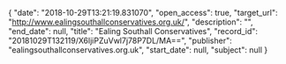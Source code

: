 {
  "date": "2018-10-29T13:21:19.831070", 
  "open_access": true, 
  "target_url": "http://www.ealingsouthallconservatives.org.uk/", 
  "description": "", 
  "end_date": null, 
  "title": "Ealing Southall Conservatives", 
  "record_id": "20181029T132119/X6ljiPZuVwl7j78P7DL/MA==", 
  "publisher": "ealingsouthallconservatives.org.uk", 
  "start_date": null, 
  "subject": null
}

